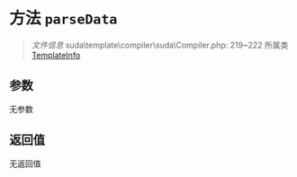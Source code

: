 # 方法 `parseData`

> *文件信息* suda\template\compiler\suda\Compiler.php: 219~222
> 所属类 [TemplateInfo](../TemplateInfo.md)




## 参数


无参数


## 返回值

无返回值
